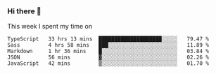 ### Hi there 👋

<!--
**qiruohan/qiruohan** is a ✨ _special_ ✨ repository because its `README.md` (this file) appears on your GitHub profile.

Here are some ideas to get you started:

- 🔭 I’m currently working on ...
- 🌱 I’m currently learning ...
- 👯 I’m looking to collaborate on ...
- 🤔 I’m looking for help with ...
- 💬 Ask me about ...
- 📫 How to reach me: ...
- 😄 Pronouns: ...
- ⚡ Fun fact: ...
-->

This week I spent my time on 
<!--START_SECTION:waka-->
```text
TypeScript   33 hrs 13 mins  ████████████████████░░░░░   79.47 % 
Sass         4 hrs 58 mins   ███░░░░░░░░░░░░░░░░░░░░░░   11.89 % 
Markdown     1 hr 36 mins    █░░░░░░░░░░░░░░░░░░░░░░░░   03.84 % 
JSON         56 mins         ▓░░░░░░░░░░░░░░░░░░░░░░░░   02.26 % 
JavaScript   42 mins         ▒░░░░░░░░░░░░░░░░░░░░░░░░   01.70 % 
```
<!--END_SECTION:waka-->
